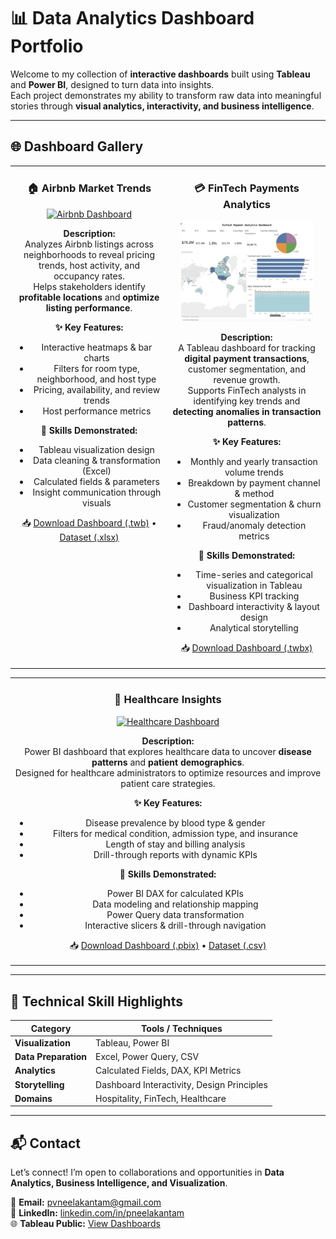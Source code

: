 # 📊 Data Analytics Dashboard Portfolio  

Welcome to my collection of **interactive dashboards** built using **Tableau** and **Power BI**, designed to turn data into insights.  
Each project demonstrates my ability to transform raw data into meaningful stories through **visual analytics, interactivity, and business intelligence**.

---

## 🌐 Dashboard Gallery  

<table>
<tr>
<td align="center" width="50%" valign="top">

### 🏠 Airbnb Market Trends  
<a href="https://public.tableau.com/app/profile/poorna.venkat.neelakantam/vizzes">
<img src="https://github.com/user-attachments/assets/a86a49fb-5e9f-43fe-bfdb-bd26694cbb2f" width="90%" alt="Airbnb Dashboard"/>
</a>  

**Description:**  
Analyzes Airbnb listings across neighborhoods to reveal pricing trends, host activity, and occupancy rates.  
Helps stakeholders identify **profitable locations** and **optimize listing performance**.

**✨ Key Features:**  
- Interactive heatmaps & bar charts  
- Filters for room type, neighborhood, and host type  
- Pricing, availability, and review trends  
- Host performance metrics  

**🧠 Skills Demonstrated:**  
- Tableau visualization design  
- Data cleaning & transformation (Excel)  
- Calculated fields & parameters  
- Insight communication through visuals  

📥 [Download Dashboard (.twb)](./AirBnb%20Full%20Project.twb) • [Dataset (.xlsx)](./Tableau%20Full%20Project.xlsx)

</td>
<td align="center" width="50%" valign="top">

### 💳 FinTech Payments Analytics  
<a href="https://public.tableau.com/app/profile/poorna.venkat.neelakantam/vizzes">
<img src="https://github.com/poornavenkatn08/dashboards-portfolio/blob/main/Fintech_Dashboard.png?raw=true" width="90%" alt="FinTech Dashboard"/>
</a>  

**Description:**  
A Tableau dashboard for tracking **digital payment transactions**, customer segmentation, and revenue growth.  
Supports FinTech analysts in identifying key trends and **detecting anomalies in transaction patterns**.

**✨ Key Features:**  
- Monthly and yearly transaction volume trends  
- Breakdown by payment channel & method  
- Customer segmentation & churn visualization  
- Fraud/anomaly detection metrics  

**🧠 Skills Demonstrated:**  
- Time-series and categorical visualization in Tableau  
- Business KPI tracking  
- Dashboard interactivity & layout design  
- Analytical storytelling  

📥 [Download Dashboard (.twbx)](./FinTech%20Payment%20Analytics%20Dashboard.twbx)

</td>
</tr>
</table>

<table>
<tr>
<td align="center" width="50%" valign="top">

### 🏥 Healthcare Insights  
<a href="./Power%20Bi%20Dash%20Board.pbix">
<img src="https://github.com/user-attachments/assets/99f15fc0-f084-4234-942f-6c36f46ffe93" width="90%" alt="Healthcare Dashboard"/>
</a>  

**Description:**  
Power BI dashboard that explores healthcare data to uncover **disease patterns** and **patient demographics**.  
Designed for healthcare administrators to optimize resources and improve patient care strategies.

**✨ Key Features:**  
- Disease prevalence by blood type & gender  
- Filters for medical condition, admission type, and insurance  
- Length of stay and billing analysis  
- Drill-through reports with dynamic KPIs  

**🧠 Skills Demonstrated:**  
- Power BI DAX for calculated KPIs  
- Data modeling and relationship mapping  
- Power Query data transformation  
- Interactive slicers & drill-through navigation  

📥 [Download Dashboard (.pbix)](./Power%20Bi%20Dash%20Board.pbix) • [Dataset (.csv)](./modified_healthcare_dataset.csv)

</td>
</tr>
</table>

---

## 🧩 Technical Skill Highlights  

| Category | Tools / Techniques |
|-----------|--------------------|
| **Visualization** | Tableau, Power BI |
| **Data Preparation** | Excel, Power Query, CSV |
| **Analytics** | Calculated Fields, DAX, KPI Metrics |
| **Storytelling** | Dashboard Interactivity, Design Principles |
| **Domains** | Hospitality, FinTech, Healthcare |

---

## 📬 Contact  

Let’s connect! I’m open to collaborations and opportunities in **Data Analytics, Business Intelligence, and Visualization**.  

📧 **Email:** [pvneelakantam@gmail.com](mailto:pvneelakantam@gmail.com)  
🔗 **LinkedIn:** [linkedin.com/in/pneelakantam](https://www.linkedin.com/in/pneelakantam/)  
🌐 **Tableau Public:** [View Dashboards](https://public.tableau.com/app/profile/poorna.venkat.neelakantam/vizzes)
